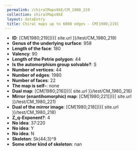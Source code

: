 ```yaml
--- 
 permalink: /chiralMaps6kE/CM_1980_219 
 collection: chiralMaps6kE
 layout: dataEntry
 title: Chiral maps up to 6000 edges - CM[1980;219]
---
```


- **ID**: [CM[1980;219]]({{ site.url }}/test/CM_1980_219)
- **Genus of the underlying surface**: 958
- **Length of the face**: 180
- **Valency**: 90
- **Length of the Petrie polygon**: 44
- **Is the automorphism group solvable?**: S
- **Number of vertices**: 44
- **Number of edges**: 1980
- **Number of faces**: 22
- **The map is self-**: none
- **Dual map**: [CM[1980;216]]({{ site.url }}/test/CM_1980_216)
- **Mirror (enantihomorphic) map**: [CM[1980;221]]({{ site.url }}/test/CM_1980_221)
- **Dual of the mirror image**: [CM[1980;218]]({{ site.url }}/test/CM_1980_218)
- **Z_q-Exponent?**: 4
- **No idea**:  37:220
- **No idea**: Y
- **No idea**: N
- **Skeleton**: Sk(44;3)^9
- **Some other kind of skeleton**: nan
